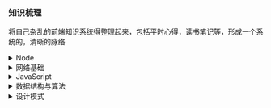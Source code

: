 ### 知识梳理
将自己杂乱的前端知识系统得整理起来，包括平时心得，读书笔记等，形成一个系统的，清晰的脉络

<details>
  <summary>Node</summary>

  - [x] [深入浅出Node.js](./node.js/index.md)
</details>

<details>
  <summary>网络基础</summary>

  - [x] [网络分层](./web/tier.md)
  - [x] [IP、TCP和DNS](./web/tcp-ip-dns.md)
  - [x] [HTTP协议介绍](./web/http.md)
  - [x] [HTTP报文内的信息](./web/http-info.md)
  - [x] [HTTP状态码](./web/status-code.md)
  - [x] [Web服务器](./web/web-server.md)
  - [x] [HTTPS](./web/https.md)
  - [x] [HTTP2.0](./web/http2.md)
</details>

<details>
  <summary>JavaScript</summary>

  - [x] [隐式转换](./javascript/implicit-conversion.md)
</details>

<details>
  <summary>数据结构与算法</summary>

  - [x] [递归简论](./data-structures/Recursion.md)
  - [x] [数组、链表、栈和队列](./data-structures/list.md)
  - [x] [树](./data-structures/tree.md)
  - [x] [散列表](./data-structures/hash-table.md)
  - [x] [优先队列(堆)](./data-structures/heap.md)
  - [x] [排序](./data-structures/sorting.md)
  - [x] [并查集](./data-structures/disjoint-sets.md)
  - [x] [图论算法](./data-structures/graph.md)
  - [x] [算法设计技巧](./data-structures/alg-design.md)
  - [x] [树的衍生](./data-structures/more-tree.md)
</details>

<details>
  <summary>设计模式</summary>

  - [x] [单例模式](./design-pattern/singleton.md)
  - [x] [策略模式](./design-pattern/strategy.md)
  - [x] [代理模式](./design-pattern/proxy.md)
  - [x] [迭代器模式](./design-pattern/iterator.md)
  - [x] [发布订阅模式](./design-pattern/publish-subscribe.md)
  - [x] [命令模式](./design-pattern/command.md)
  - [x] [组合模式](./design-pattern/combo.md)
</details>
<br/>
